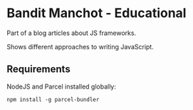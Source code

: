 # Bandit Manchot - Educational
Part of a blog articles about JS frameworks.

Shows different approaches to writing JavaScript.

## Requirements
NodeJS and Parcel installed globally:

```
npm install -g parcel-bundler
```
